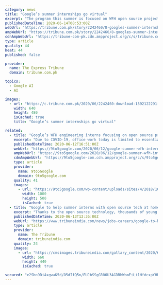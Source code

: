 ```yaml
---
category: news
title: "Google’s summer internships go virtual"
excerpt: "The program this summer is focused on WFH open source projects. Google’s summer internship program dates back to 1999 and is already underway. “This is the first year our summer internship program is virtual,"
publishedDateTime: 2020-06-14T08:53:00Z
webUrl: "https://tribune.com.pk/story/2242460/8-googles-summer-internships-go-virtual/"
ampWebUrl: "https://tribune.com.pk/story/2242460/8-googles-summer-internships-go-virtual/"
cdnAmpWebUrl: "https://tribune-com-pk.cdn.ampproject.org/c/s/tribune.com.pk/story/2242460/8-googles-summer-internships-go-virtual/"
type: article
quality: 44
heat: 44
published: false

provider:
  name: The Express Tribune
  domain: tribune.com.pk

topics:
  - Google AI
  - AI

images:
  - url: "https://c.tribune.com.pk/2020/06/2242460-download-1592122291-464-640x480.jpg"
    width: 640
    height: 480
    isCached: true
    title: "Google’s summer internships go virtual"

related:
  - title: "Google’s WFH engineering interns focusing on open source projects this summer"
    excerpt: "Due to COVID-19, office work today is limited to essential personnel that might require equipment only available in-house. Google WFH"
    publishedDateTime: 2020-06-12T16:51:00Z
    webUrl: "https://9to5google.com/2020/06/12/google-summer-wfh-interns/"
    ampWebUrl: "https://9to5google.com/2020/06/12/google-summer-wfh-interns/amp/"
    cdnAmpWebUrl: "https://9to5google-com.cdn.ampproject.org/c/s/9to5google.com/2020/06/12/google-summer-wfh-interns/amp/"
    type: article
    provider:
      name: 9to5Google
      domain: 9to5google.com
    quality: 41
    images:
      - url: "https://9to5google.com/wp-content/uploads/sites/4/2018/10/google_logo_nyc_2.jpg?quality=82&strip=all&w=1000"
        width: 1000
        height: 500
        isCached: true
  - title: "Google to help summer interns with open source tech at home"
    excerpt: "Thanks to the open source technology, thousands of young people will join Google from their homes in 43 countries for the summer internship as in-person classes and graduation ceremonies have been cancelled."
    publishedDateTime: 2020-06-13T13:36:00Z
    webUrl: "https://www.tribuneindia.com/news/jobs-careers/google-to-help-summer-interns-with-open-source-tech-at-home-98691"
    type: article
    provider:
      name: The Tribune
      domain: tribuneindia.com
    quality: 24
    images:
      - url: "https://cmsimages.tribuneindia.com/gallary_content/2020/6/2020_6$largeimg_1753761254.jpg"
        width: 660
        height: 440
        isCached: true

secured: "e2Sbn9DiAxgwaK5d/O5dIfQ5n/FUJbSSgGR06U3AGDRhWooEiLi1HfdcxpYHR85jeQgSmT6yV5cinS1kDNBxB+6aEYy5Q7BVaVXcGSLwd7ey/XL4lSXADiS0Q6svTCLk5p1uBOj89q5SBfWP2+NA+pFM0yc9nCFtj5Tk0tkmC4xlyd4beJAyKYmFKz6zM9GTKy4uM8u3OThlwykZnm8x1cUhJDryYw7rk/vOe62hPnPkJgC4/81km1VU1N2UdI4ThliGVrcaHwyYWUZ8FOu20r880xeimeQXdOUoS1SDTk9jutQAYWKottDEj79tw4oYhQRaTarMaWwbOW+kVIu7OQ==;aZAQLyS141LICvY5fnU85A=="
---
```


